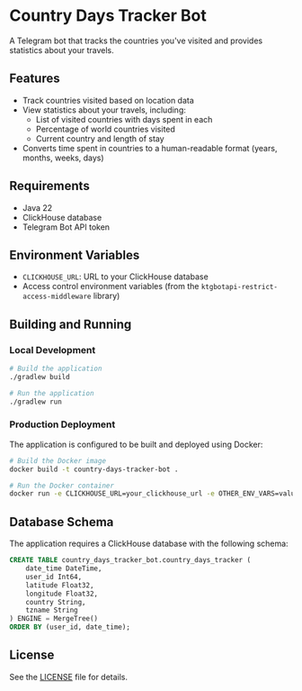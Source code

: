 # Country Days Tracker Bot

A Telegram bot that tracks the countries you've visited and provides statistics about your travels.

## Features

- Track countries visited based on location data
- View statistics about your travels, including:
  - List of visited countries with days spent in each
  - Percentage of world countries visited
  - Current country and length of stay
- Converts time spent in countries to a human-readable format (years, months, weeks, days)

## Requirements

- Java 22
- ClickHouse database
- Telegram Bot API token

## Environment Variables

- `CLICKHOUSE_URL`: URL to your ClickHouse database
- Access control environment variables (from the `ktgbotapi-restrict-access-middleware` library)

## Building and Running

### Local Development

```bash
# Build the application
./gradlew build

# Run the application
./gradlew run
```

### Production Deployment

The application is configured to be built and deployed using Docker:

```bash
# Build the Docker image
docker build -t country-days-tracker-bot .

# Run the Docker container
docker run -e CLICKHOUSE_URL=your_clickhouse_url -e OTHER_ENV_VARS=values country-days-tracker-bot
```

## Database Schema

The application requires a ClickHouse database with the following schema:

```sql
CREATE TABLE country_days_tracker_bot.country_days_tracker (
    date_time DateTime,
    user_id Int64,
    latitude Float32,
    longitude Float32,
    country String,
    tzname String
) ENGINE = MergeTree()
ORDER BY (user_id, date_time);
```

## License

See the [LICENSE](LICENSE) file for details.